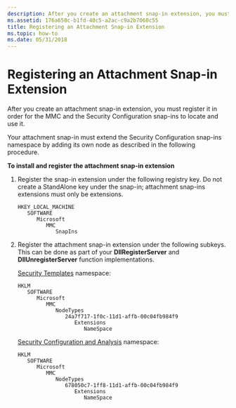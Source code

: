 ```yaml
---
description: After you create an attachment snap-in extension, you must register it in order for the MMC and the Security Configuration snap-ins to locate and use it.
ms.assetid: 176a658c-b1fd-40c5-a2ac-c9a2b7060c55
title: Registering an Attachment Snap-in Extension
ms.topic: how-to
ms.date: 05/31/2018
---
```


# Registering an Attachment Snap-in Extension

After you create an attachment snap-in extension, you must register it in order for the MMC and the Security Configuration snap-ins to locate and use it.

Your attachment snap-in must extend the Security Configuration snap-ins namespace by adding its own node as described in the following procedure.

**To install and register the attachment snap-in extension**

1.  Register the snap-in extension under the following registry key. Do not create a StandAlone key under the snap-in; attachment snap-ins extensions must only be extensions.

    ```
    HKEY_LOCAL_MACHINE
       SOFTWARE
          Microsoft
             MMC
                SnapIns
    ```

2.  Register the attachment snap-in extension under the following subkeys. This can be done as part of your **DllRegisterServer** and **DllUnregisterServer** function implementations.

    [Security Templates](security-templates.md) namespace:

    ```
    HKLM
       SOFTWARE
          Microsoft
             MMC
                NodeTypes
                   24a7f717-1f0c-11d1-affb-00c04fb984f9
                      Extensions
                         NameSpace
    ```

    [Security Configuration and Analysis](security-configuration-and-analysis.md) namespace:

    ```
    HKLM
       SOFTWARE
          Microsoft
             MMC
                NodeTypes
                   678050c7-1ff8-11d1-affb-00c04fb984f9
                      Extensions
                         NameSpace
    ```

 

 



